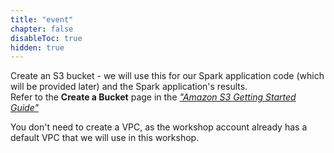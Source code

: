```yaml
---
title: "event"
chapter: false
disableToc: true
hidden: true
---
```


Create an S3 bucket - we will use this for our Spark application code (which will be provided later) and the Spark application's results.  
Refer to the **Create a Bucket** page in the *["Amazon S3 Getting Started Guide"](https://docs.aws.amazon.com/AmazonS3/latest/gsg/CreatingABucket.html)*

You don't need to create a VPC, as the workshop account already has a default VPC that we will use in this workshop.